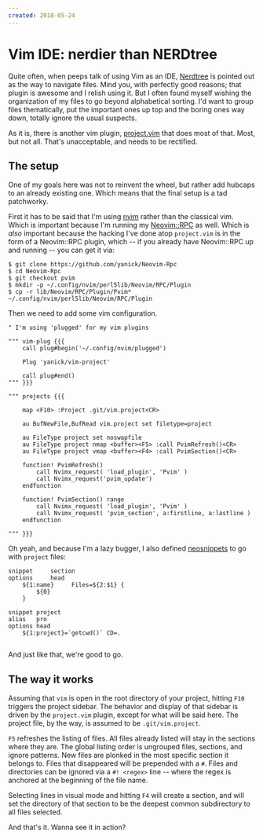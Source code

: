 ```yaml
---
created: 2018-05-24
---
```


# Vim IDE: nerdier than NERDtree

Quite often, when peeps talk of using Vim as an IDE, [Nerdtree][]
is pointed out as the way to navigate files. Mind you, with perfectly 
good reasons; that plugin is awesome and I relish using it.
But I often found myself wishing
the organization of my files to go beyond alphabetical sorting.
I'd want to group files thematically, put the important ones up top and
the boring ones way down, totally ignore the usual suspects.

As it is, there is another vim plugin, [project.vim][] that does most of
that. Most, but not all. That's unacceptable, and needs to be
rectified.

## The setup

One of my goals here was not to reinvent the wheel, but rather add hubcaps to
an already existing one. Which means that the final setup is a tad patchworky.

First it has to be said that I'm using [nvim][] rather than the classical vim.
Which is important because I'm running my [Neovim::RPC][] as well. Which is
*also* important because the hacking I've done atop `project.vim` is in the
form of a Neovim::RPC plugin, which -- if you already have Neovim::RPC up and
running -- you can get it via:

```
$ git clone https://github.com/yanick/Neovim-Rpc
$ cd Neovim-Rpc
$ git checkout pvim
$ mkdir -p ~/.config/nvim/perl5lib/Neovim/RPC/Plugin
$ cp -r lib/Neovim/RPC/Plugin/Pvim* ~/.config/nvim/perl5lib/Neovim/RPC/Plugin
```

Then we need to add some vim configuration.

```vim
" I'm using 'plugged' for my vim plugins

""" vim-plug {{{
    call plug#begin('~/.config/nvim/plugged')

    Plug 'yanick/vim-project'

    call plug#end()
""" }}}

""" projects {{{

    map <F10> :Project .git/vim.project<CR>

    au BufNewFile,BufRead vim.project set filetype=project

    au FileType project set noswapfile
    au FileType project nmap <buffer><F5> :call PvimRefresh()<CR>
    au FileType project vmap <buffer><F4> :call PvimSection()<CR>

    function! PvimRefresh() 
        call Nvimx_request( 'load_plugin', 'Pvim' )
        call Nvimx_request('pvim_update')
    endfunction

    function! PvimSection() range 
        call Nvimx_request( 'load_plugin', 'Pvim' )
        call Nvimx_request( 'pvim_section', a:firstline, a:lastline )
    endfunction

""" }}}
```

Oh yeah, and because I'm a lazy bugger, I also defined 
[neosnippets][] to go with `project` files:

```
snippet     section
options     head
    ${1:name}     Files=${2:$1} {
        ${0}
    }

snippet project
alias   pro
options head
    ${1:project}=`getcwd()` CD=. 
    
```

And just like that, we're good to go.

## The way it works

Assuming that `vim` is open in the root directory of your project,
hitting `F10` triggers the project sidebar.  The behavior and display
of that sidebar is driven by the `project.vim` plugin, except for what will be
said here. The project file, by the way, is assumed to be `.git/vim.project`. 


`F5` refreshes the listing of files. All files already
listed will stay in the sections where they are. The global listing order is ungrouped files, sections, and ignore patterns.
New files are plonked in the most specific
section it belongs to. Files that disappeared will be prepended with a `#`.
Files and directories can be ignored via a `#! <regex>` line -- where the
regex is anchored at the beginning of the file name.

Selecting lines in visual mode and hitting `F4` will create a section, and
will set the directory of that section to be the deepest common subdirectory
to all files selected.

And that's it. Wanna see it in action?

<Asciinema src="./nerdier.json" />

[Neovim::RPC]: cpan:Neovim::RPC
[Nerdtree]:   https://github.com/scrooloose/nerdtree
[neosnippets]:  https://github.com/Shougo/neosnippet.vim
[nvim]: https://neovim.io/
[project.vim]: https://github.com/yanick/vim-project
